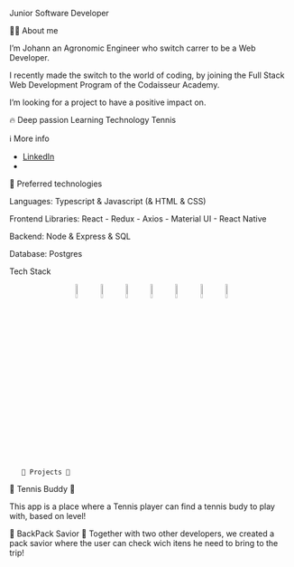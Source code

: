 Junior Software Developer


👨‍💻 About me

I’m Johann an Agronomic Engineer who switch carrer to be a Web Developer.

I recently made the switch to the world of coding, by joining the Full Stack Web Development Program of the Codaisseur Academy.

I’m looking for a project to have a positive impact on.

🔥 Deep passion
Learning
Technology
Tennis


ℹ️ More info 

- [LinkedIn](www.linkedin.com/in/johann-eugen)
- 
🤖 Preferred technologies

Languages: Typescript & Javascript (& HTML & CSS)

Frontend Libraries: React - Redux - Axios - Material UI - React Native

Backend: Node & Express & SQL

Database: Postgres

Tech Stack

<p align="center">
    <img src="https://user-images.githubusercontent.com/31222514/149813755-3f74a208-1e4c-4d81-b848-1d4f1a18b969.png" width="8%" alt="React logo">
    <img src="https://user-images.githubusercontent.com/31222514/149813300-65804694-d3ea-4e31-955d-dbc47229a82d.png" width="8%" alt="Typescript logo">
  <img src="https://user-images.githubusercontent.com/31222514/149812547-405716a0-b974-4da4-b749-f2b4a8adc1d8.png" width="8%" alt="Javascript logo">
  <img src="https://user-images.githubusercontent.com/31222514/149813532-e214a55c-9b91-4b71-bb17-0dcf18903f7a.png" width="8%" alt="CSS logo">
  <img src="https://user-images.githubusercontent.com/31222514/149814154-3de042e2-bccf-4f0e-8d0e-98a2dbcae7c0.png" width="8%" alt="HTML logo">
  <img src="https://user-images.githubusercontent.com/31222514/149943049-95f0909a-9c2b-4fae-bd04-647d531dd10d.png" width="8%" alt="NODE logo">
  <img src="https://user-images.githubusercontent.com/31222514/155521312-96e008ba-1d5e-409f-aaec-ca229ca275c6.jpeg" width="8%" alt="Postgres logo">
</p>
       
       
       👾 Projects 👾
       
🎾 Tennis Buddy 🎾

This app is a place where a Tennis player can find a tennis budy to play with, based on level!

🎒 BackPack Savior 🎒
Together with two other developers, we created a pack savior where the user can check wich itens he need to bring to the trip!

